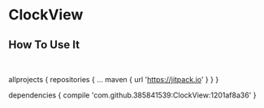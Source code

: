 # ClockView


## How To Use It

</br>

allprojects {
		repositories {
			...
			maven { url 'https://jitpack.io' }
		}
	}
  
  dependencies {
	        compile 'com.github.385841539:ClockView:1201af8a36'
	}
